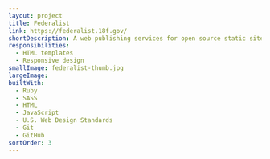 ```yaml
---
layout: project
title: Federalist
link: https://federalist.18f.gov/
shortDescription: A web publishing services for open source static sites created by the U.S. federal government.
responsibilities:
  - HTML templates
  - Responsive design
smallImage: federalist-thumb.jpg
largeImage:
builtWith:
  - Ruby
  - SASS
  - HTML
  - JavaScript
  - U.S. Web Design Standards
  - Git
  - GitHub
sortOrder: 3
---
```


